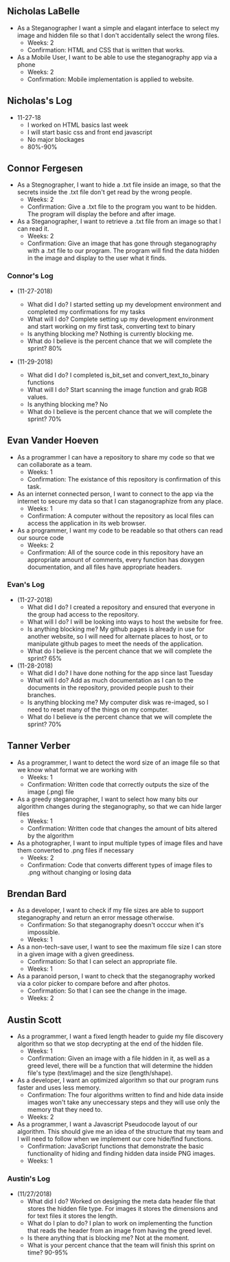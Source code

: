  ## Nicholas LaBelle
 * As a Steganographer I want a simple and elagant interface to select my image and hidden file so that I don't accidentally select the wrong files.
   * Weeks: 2
   * Confirmation: HTML and CSS that is written that works.
 * As a Mobile User, I want to be able to use the steganography app via a phone
   * Weeks: 2
   * Confirmation: Mobile implementation is applied to website.
## Nicholas's Log
* 11-27-18
  * I worked on HTML basics last week
  * I will start basic css and front end javascript
  * No major blockages
  * 80%-90%

 ## Connor Fergesen
 * As a Stegnographer, I want to hide a .txt file inside an image, 
so that the secrets inside the .txt file don't get read by the wrong people.
   * Weeks: 2
   * Confirmation: Give a .txt file to the program you want to be hidden. The program will display the before and after image.
 * As a Steganographer, I want to retrieve a .txt file from an image so that I can read it.
   * Weeks: 2
   * Confirmation: Give an image that has gone through steganography with a .txt file to our program. The program will find the data hidden in the image and display to the user what it finds.
   
### Connor's Log
* (11-27-2018)
   * What did I do? I started setting up my development environment and completed my confirmations for my tasks
   * What will I do? Complete setting up my development environment and start working on my first task, converting text to binary
   * Is anything blocking me? Nothing is currently blocking me.
   * What do I believe is the percent chance that we will complete the sprint? 80%
   
* (11-29-2018)
   * What did I do? I completed is_bit_set and convert_text_to_binary functions
   * What will I do? Start scanning the image function and grab RGB values.
   * Is anything blocking me? No
   * What do I believe is the percent chance that we will complete the sprint? 70%


 ## Evan Vander Hoeven
 * As a programmer I can have a repository to share my code so that we can collaborate as a team. 
   * Weeks: 1
   * Confirmation: The existance of this repository is confirmation of this task.
 * As an internet connected person, I want to connect to the app via the internet to secure my data so that I can staganographize from any place.
   * Weeks: 1
   * Confirmation: A computer without the repository as local files can access the application in its web browser.
 * As a programmer, I want my code to be readable so that others can read our source code
   * Weeks: 2
   * Confirmation: All of the source code in this repository have an appropriate amount of comments, every function has doxygen documentation, and all files have appropriate headers. 

### Evan's Log
* (11-27-2018)
   * What did I do? I created a repository and ensured that everyone in the group had access to the repository.
   * What will I do? I will be looking into ways to host the website for free.
   * Is anything blocking me? My github pages is already in use for another website, so I will need for alternate places to host, or to manipulate github pages to meet the needs of the application.
   * What do I believe is the percent chance that we will complete the sprint? 65%
* (11-28-2018)
   * What did I do? I have done nothing for the app since last Tuesday
   * What will I do? Add as much documentation as I can to the documents in the repository, provided people push to their branches.
   * Is anything blocking me? My computer disk was re-imaged, so I need to reset many of the things on my computer.
   * What do I believe is the percent chance that we will complete the sprint? 70%

 ## Tanner Verber
 * As a programmer, I want to detect the word size of an image file so that we know what format we are working with
   * Weeks: 1
   * Confirmation: Written code that correctly outputs the size of the image (.png) file
 * As a greedy steganographer, I want to select how many bits our algorithm changes during the steganography, so that we can hide larger files
   * Weeks: 1
   * Confirmation: Written code that changes the amount of bits altered by the algorithm
 * As a photographer, I want to input multiple types of image files and have them converted to .png files if necessary
   * Weeks: 2
   * Confirmation: Code that converts different types of image files to .png without changing or losing data


 ## Brendan Bard
 * As a developer, I want to check if my file sizes are able to support steganography and return an error message otherwise.
   * Confirmation: So that steganography doesn't occcur when it's impossible.
   * Weeks: 1
 * As a non-tech-save user, I want to see the maximum file size I can store in a given image with a given greediness.
   * Confirmation: So that I can select an appropriate file.
   * Weeks: 1
 * As a paranoid person, I want to check that the steganography worked via a color picker to compare before and after photos.
   * Confirmation: So that I can see the change in the image.
   * Weeks: 2
  
  
 ## Austin Scott
 * As a programmer, I want a fixed length header to guide my file discovery algorithm so that we stop decrypting at the end of the hidden file.
   * Weeks: 1
   * Confirmation: Given an image with a file hidden in it, as well as a greed level, there will be a function that will determine the hidden file's type (text/image) and the size (length/shape).
 * As a developer, I want an optimized algorithm so that our program runs faster and uses less memory. 
   * Confirmation: The four algorithms written to find and hide data inside images won't take any uneccessary steps and they will use only the memory that they need to.
   * Weeks: 2
 * As a programmer, I want a Javascript Pseudocode layout of our algorithm. This should give me an idea of the structure that my team and I will need to follow when we implement our core hide/find functions.
   * Confirmation: JavaScript functions that demonstrate the basic functionality of hiding and finding hidden data inside PNG images.
   * Weeks: 1

 ### Austin's Log
 * (11/27/2018)
   * What did I do? Worked on designing the meta data header file that stores the hidden file type. For images it stores the dimensions and for text files it stores the length.
   * What do I plan to do? I plan to work on implementing the function that reads the header from an image from having the greed level.
   * Is there anything that is blocking me? Not at the moment.
   * What is your percent chance that the team will finish this sprint on time? 90-95% 
  
